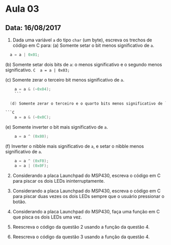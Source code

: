 # Aula 03
## Data: 16/08/2017

1. Dada uma variável `a` do tipo `char` (um byte), escreva os trechos de código em C para:
	(a) Somente setar o bit menos significativo de `a`.
  ```C 
    a = a | 0x01;
  ```

  (b) Somente setar dois bits de `a`: o menos significativo e o segundo menos significativo.
	```C 
    a = a | 0x03;
  	```  
  
  (c) Somente zerar o terceiro bit menos significativo de `a`.

```C
    a = a & (~0x04);
    ```
  
  (d) Somente zerar o terceiro e o quarto bits menos significativo de `a`.

```C
    a = a & (~0x0C);
  ```	
  
  (e) Somente inverter o bit mais significativo de `a`.

```C
    a = a ^ (0x80);
  ```	

(f) Inverter o nibble mais significativo de `a`, e setar o nibble menos significativo de `a`. 

```C
    a = a ^ (0xF0);
    a = a | (0x0F);    
  ```	

2. Considerando a placa Launchpad do MSP430, escreva o código em C para piscar os dois LEDs ininterruptamente.

3. Considerando a placa Launchpad do MSP430, escreva o código em C para piscar duas vezes os dois LEDs sempre que o usuário pressionar o botão.

4. Considerando a placa Launchpad do MSP430, faça uma função em C que pisca os dois LEDs uma vez.

5. Reescreva o código da questão 2 usando a função da questão 4.

6. Reescreva o código da questão 3 usando a função da questão 4.
